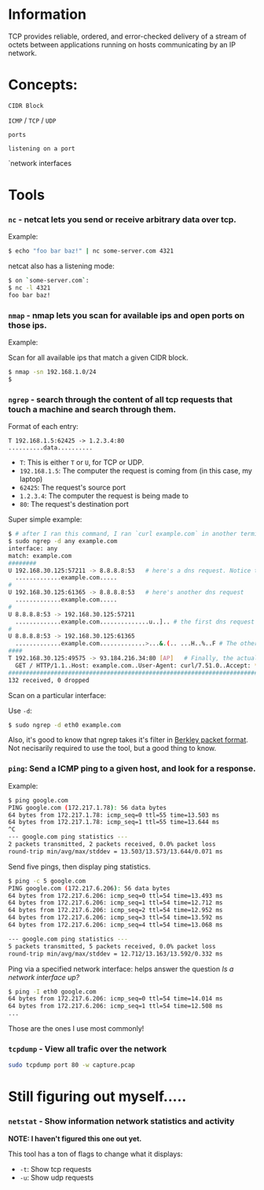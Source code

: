 # Information

TCP provides reliable, ordered, and error-checked delivery of a stream of octets between applications running on hosts communicating by an IP network.

# Concepts:

`CIDR Block`

`ICMP` / `TCP` / `UDP`

`ports`

`listening on a port`

`network interfaces

# Tools

### `nc` - netcat lets you send or receive arbitrary data over tcp.

Example: 
```bash
$ echo "foo bar baz!" | nc some-server.com 4321
```

netcat also has a listening mode:
```bash
$ on `some-server.com`:
$ nc -l 4321
foo bar baz!
```

### `nmap` - nmap lets you scan for available ips and open ports on those ips.

Example:

Scan for all available ips that match a given CIDR block.
```bash
$ nmap -sn 192.168.1.0/24
$ 
```

### `ngrep` - search through the content of all tcp requests that touch a machine and search through them.

Format of each entry:
```
T 192.168.1.5:62425 -> 1.2.3.4:80
..........data..........
```

- `T`: This is either `T` or `U`, for TCP or UDP.
- `192.168.1.5`: The computer the request is coming from (in this case, my laptop)
- `62425`: The request's source port
- `1.2.3.4`: The computer the request is being made to
- `80`: The request's destination port

Super simple example:
```bash
$ # after I ran this command, I ran `curl example.com` in another terminal.
$ sudo ngrep -d any example.com
interface: any
match: example.com
########
U 192.168.30.125:57211 -> 8.8.8.8:53   # here's a dns request. Notice the `U` - this is made over UDP.
  .............example.com.....                                                                      
#
U 192.168.30.125:61365 -> 8.8.8.8:53   # here's another dns request
  .............example.com.....                                                                      
#
U 8.8.8.8:53 -> 192.168.30.125:57211
  .............example.com..............u..].. # the first dns request's response
#
U 8.8.8.8:53 -> 192.168.30.125:61365
  .............example.com.............>...&.(.. ...H..%..F # The other dns request's response.
####
T 192.168.30.125:49575 -> 93.184.216.34:80 [AP]   # Finally, the actual request.
  GET / HTTP/1.1..Host: example.com..User-Agent: curl/7.51.0..Accept: */*....                        
#####################################################################################################################^Cexit
132 received, 0 dropped
```

Scan on a particular interface:

Use `-d`:
```bash
$ sudo ngrep -d eth0 example.com
```

Also, it's good to know that ngrep takes it's filter in [Berkley packet format](https://biot.com/capstats/bpf.html). Not necisarily required to use the tool, but a good thing to know.

### `ping`: Send a ICMP ping to a given host, and look for a response.

Example:
```bash
$ ping google.com
PING google.com (172.217.1.78): 56 data bytes
64 bytes from 172.217.1.78: icmp_seq=0 ttl=55 time=13.503 ms
64 bytes from 172.217.1.78: icmp_seq=1 ttl=55 time=13.644 ms
^C
--- google.com ping statistics ---
2 packets transmitted, 2 packets received, 0.0% packet loss
round-trip min/avg/max/stddev = 13.503/13.573/13.644/0.071 ms
```

Send five pings, then display ping statistics.
```bash
$ ping -c 5 google.com
PING google.com (172.217.6.206): 56 data bytes
64 bytes from 172.217.6.206: icmp_seq=0 ttl=54 time=13.493 ms
64 bytes from 172.217.6.206: icmp_seq=1 ttl=54 time=12.712 ms
64 bytes from 172.217.6.206: icmp_seq=2 ttl=54 time=12.952 ms
64 bytes from 172.217.6.206: icmp_seq=3 ttl=54 time=13.592 ms
64 bytes from 172.217.6.206: icmp_seq=4 ttl=54 time=13.068 ms

--- google.com ping statistics ---
5 packets transmitted, 5 packets received, 0.0% packet loss
round-trip min/avg/max/stddev = 12.712/13.163/13.592/0.332 ms
```

Ping via a specified network interface: helps answer the question *Is a network interface up?*
```bash
$ ping -I eth0 google.com
64 bytes from 172.217.6.206: icmp_seq=0 ttl=54 time=14.014 ms
64 bytes from 172.217.6.206: icmp_seq=1 ttl=54 time=12.508 ms
...
```

Those are the ones I use most commonly!

### `tcpdump` - View all trafic over the network

```bash
sudo tcpdump port 80 -w capture.pcap
```


# Still figuring out myself.....


### `netstat` - Show information network statistics and activity

**NOTE: I haven't figured this one out yet.**

This tool has a ton of flags to change what it displays:
- `-t`: Show tcp requests
- `-u`: Show udp requests

